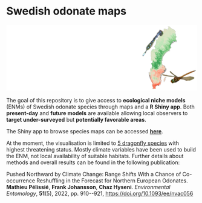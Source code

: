 # Swedish odonate maps

![package badge](Data/strip.png)

The goal of this repository is to give access to **ecological niche models** (ENMs) of Swedish odonate species through maps and a **R Shiny app**. Both **present-day** and **future models** are available allowing local observers to **target under-surveyed** but **potentially favorable areas**.

The Shiny app to browse species maps can be accessed [**here**](https://matpelissie.shinyapps.io/Artportalen_odonate_maps/).

At the moment, the visualisation is limited to <ins>5 dragonfly species</ins> with highest threatening status. Mostly climate variables have been used to build the ENM, not local availability of suitable habitats. Further details about methods and overall results can be found in the following publication:

Pushed Northward by Climate Change: Range Shifts With a Chance of Co-occurrence Reshuffling in the Forecast for Northern European Odonates. **Mathieu Pélissié**, **Frank Johansson**, **Chaz Hyseni**. *Environmental Entomology*, **51**(5), 2022, pp. 910--921, <https://doi.org/10.1093/ee/nvac056>
